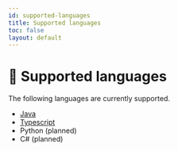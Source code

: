 ```yaml
---
id: supported-languages
title: Supported languages
toc: false
layout: default
---
```


# 🎤 Supported languages

The following languages are currently supported.

- [Java](java.md)
- [Typescript](typescript.md)
- Python (planned)
- C# (planned)
